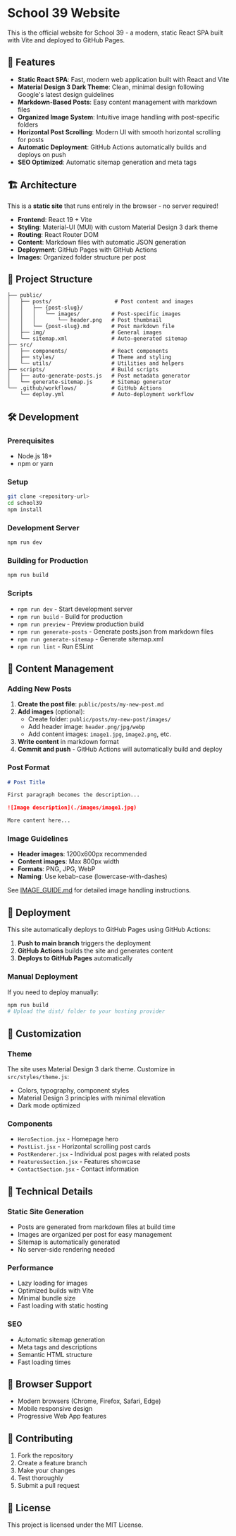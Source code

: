 # School 39 Website

This is the official website for School 39 - a modern, static React SPA built with Vite and deployed to GitHub Pages.

## 🚀 Features

- **Static React SPA**: Fast, modern web application built with React and Vite
- **Material Design 3 Dark Theme**: Clean, minimal design following Google's latest design guidelines
- **Markdown-Based Posts**: Easy content management with markdown files
- **Organized Image System**: Intuitive image handling with post-specific folders
- **Horizontal Post Scrolling**: Modern UI with smooth horizontal scrolling for posts
- **Automatic Deployment**: GitHub Actions automatically builds and deploys on push
- **SEO Optimized**: Automatic sitemap generation and meta tags

## 🏗️ Architecture

This is a **static site** that runs entirely in the browser - no server required!

- **Frontend**: React 19 + Vite
- **Styling**: Material-UI (MUI) with custom Material Design 3 dark theme
- **Routing**: React Router DOM
- **Content**: Markdown files with automatic JSON generation
- **Deployment**: GitHub Pages with GitHub Actions
- **Images**: Organized folder structure per post

## 📁 Project Structure

```
├── public/
│   ├── posts/                    # Post content and images
│   │   ├── {post-slug}/
│   │   │   └── images/          # Post-specific images
│   │   │       └── header.png   # Post thumbnail
│   │   └── {post-slug}.md       # Post markdown file
│   ├── img/                     # General images
│   └── sitemap.xml              # Auto-generated sitemap
├── src/
│   ├── components/              # React components
│   ├── styles/                  # Theme and styling
│   └── utils/                   # Utilities and helpers
├── scripts/                     # Build scripts
│   ├── auto-generate-posts.js   # Post metadata generator
│   └── generate-sitemap.js      # Sitemap generator
└── .github/workflows/           # GitHub Actions
    └── deploy.yml               # Auto-deployment workflow
```

## 🛠️ Development

### Prerequisites
- Node.js 18+
- npm or yarn

### Setup
```bash
git clone <repository-url>
cd school39
npm install
```

### Development Server
```bash
npm run dev
```

### Building for Production
```bash
npm run build
```

### Scripts
- `npm run dev` - Start development server
- `npm run build` - Build for production
- `npm run preview` - Preview production build
- `npm run generate-posts` - Generate posts.json from markdown files
- `npm run generate-sitemap` - Generate sitemap.xml
- `npm run lint` - Run ESLint

## 📝 Content Management

### Adding New Posts

1. **Create the post file**: `public/posts/my-new-post.md`
2. **Add images** (optional): 
   - Create folder: `public/posts/my-new-post/images/`
   - Add header image: `header.png/jpg/webp`
   - Add content images: `image1.jpg`, `image2.png`, etc.
3. **Write content** in markdown format
4. **Commit and push** - GitHub Actions will automatically build and deploy

### Post Format
```markdown
# Post Title

First paragraph becomes the description...

![Image description](./images/image1.jpg)

More content here...
```

### Image Guidelines
- **Header images**: 1200x600px recommended
- **Content images**: Max 800px width
- **Formats**: PNG, JPG, WebP
- **Naming**: Use kebab-case (lowercase-with-dashes)

See [IMAGE_GUIDE.md](./IMAGE_GUIDE.md) for detailed image handling instructions.

## 🚀 Deployment

This site automatically deploys to GitHub Pages using GitHub Actions:

1. **Push to main branch** triggers the deployment
2. **GitHub Actions** builds the site and generates content
3. **Deploys to GitHub Pages** automatically

### Manual Deployment
If you need to deploy manually:
```bash
npm run build
# Upload the dist/ folder to your hosting provider
```

## 🎨 Customization

### Theme
The site uses Material Design 3 dark theme. Customize in `src/styles/theme.js`:
- Colors, typography, component styles
- Material Design 3 principles with minimal elevation
- Dark mode optimized

### Components
- `HeroSection.jsx` - Homepage hero
- `PostList.jsx` - Horizontal scrolling post cards
- `PostRenderer.jsx` - Individual post pages with related posts
- `FeaturesSection.jsx` - Features showcase
- `ContactSection.jsx` - Contact information

## 🔧 Technical Details

### Static Site Generation
- Posts are generated from markdown files at build time
- Images are organized per post for easy management
- Sitemap is automatically generated
- No server-side rendering needed

### Performance
- Lazy loading for images
- Optimized builds with Vite
- Minimal bundle size
- Fast loading with static hosting

### SEO
- Automatic sitemap generation
- Meta tags and descriptions
- Semantic HTML structure
- Fast loading times

## 📱 Browser Support

- Modern browsers (Chrome, Firefox, Safari, Edge)
- Mobile responsive design
- Progressive Web App features

## 🤝 Contributing

1. Fork the repository
2. Create a feature branch
3. Make your changes
4. Test thoroughly
5. Submit a pull request

## 📄 License

This project is licensed under the MIT License.